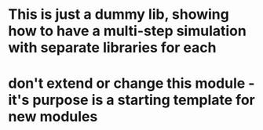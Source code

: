 # This is just a dummy lib, showing how to have a multi-step simulation with separate libraries for each
# don't extend or change this module - it's purpose is a starting template for new modules
